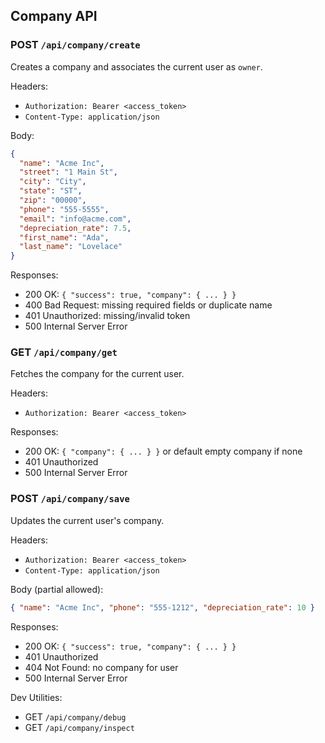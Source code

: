 ## Company API

### POST `/api/company/create`
Creates a company and associates the current user as `owner`.

Headers:
- `Authorization: Bearer <access_token>`
- `Content-Type: application/json`

Body:
```json
{
  "name": "Acme Inc",
  "street": "1 Main St",
  "city": "City",
  "state": "ST",
  "zip": "00000",
  "phone": "555-5555",
  "email": "info@acme.com",
  "depreciation_rate": 7.5,
  "first_name": "Ada",
  "last_name": "Lovelace"
}
```

Responses:
- 200 OK: `{ "success": true, "company": { ... } }`
- 400 Bad Request: missing required fields or duplicate name
- 401 Unauthorized: missing/invalid token
- 500 Internal Server Error

### GET `/api/company/get`
Fetches the company for the current user.

Headers:
- `Authorization: Bearer <access_token>`

Responses:
- 200 OK: `{ "company": { ... } }` or default empty company if none
- 401 Unauthorized
- 500 Internal Server Error

### POST `/api/company/save`
Updates the current user's company.

Headers:
- `Authorization: Bearer <access_token>`
- `Content-Type: application/json`

Body (partial allowed):
```json
{ "name": "Acme Inc", "phone": "555-1212", "depreciation_rate": 10 }
```

Responses:
- 200 OK: `{ "success": true, "company": { ... } }`
- 401 Unauthorized
- 404 Not Found: no company for user
- 500 Internal Server Error

Dev Utilities:
- GET `/api/company/debug`
- GET `/api/company/inspect`
